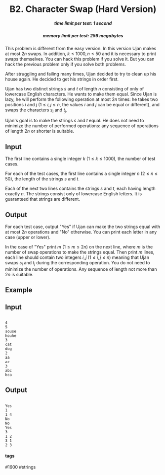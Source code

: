 <h1 style='text-align: center;'> B2. Character Swap (Hard Version)</h1>

<h5 style='text-align: center;'>time limit per test: 1 second</h5>
<h5 style='text-align: center;'>memory limit per test: 256 megabytes</h5>

This problem is different from the easy version. In this version Ujan makes at most $2n$ swaps. In addition, $k \le 1000, n \le 50$ and it is necessary to print swaps themselves. You can hack this problem if you solve it. But you can hack the previous problem only if you solve both problems.

After struggling and failing many times, Ujan decided to try to clean up his house again. He decided to get his strings in order first.

Ujan has two distinct strings $s$ and $t$ of length $n$ consisting of only of lowercase English characters. He wants to make them equal. Since Ujan is lazy, he will perform the following operation at most $2n$ times: he takes two positions $i$ and $j$ ($1 \le i,j \le n$, the values $i$ and $j$ can be equal or different), and swaps the characters $s_i$ and $t_j$.

Ujan's goal is to make the strings $s$ and $t$ equal. He does not need to minimize the number of performed operations: any sequence of operations of length $2n$ or shorter is suitable.

## Input

The first line contains a single integer $k$ ($1 \leq k \leq 1000$), the number of test cases.

For each of the test cases, the first line contains a single integer $n$ ($2 \leq n \leq 50$), the length of the strings $s$ and $t$. 

Each of the next two lines contains the strings $s$ and $t$, each having length exactly $n$. The strings consist only of lowercase English letters. It is guaranteed that strings are different.

## Output

For each test case, output "Yes" if Ujan can make the two strings equal with at most $2n$ operations and "No" otherwise. You can print each letter in any case (upper or lower).

In the case of "Yes" print $m$ ($1 \le m \le 2n$) on the next line, where $m$ is the number of swap operations to make the strings equal. Then print $m$ lines, each line should contain two integers $i, j$ ($1 \le i, j \le n$) meaning that Ujan swaps $s_i$ and $t_j$ during the corresponding operation. You do not need to minimize the number of operations. Any sequence of length not more than $2n$ is suitable.

## Example

## Input


```

4
5
souse
houhe
3
cat
dog
2
aa
az
3
abc
bca

```
## Output


```

Yes
1
1 4
No
No
Yes
3
1 2
3 1
2 3

```


#### tags 

#1600 #strings 